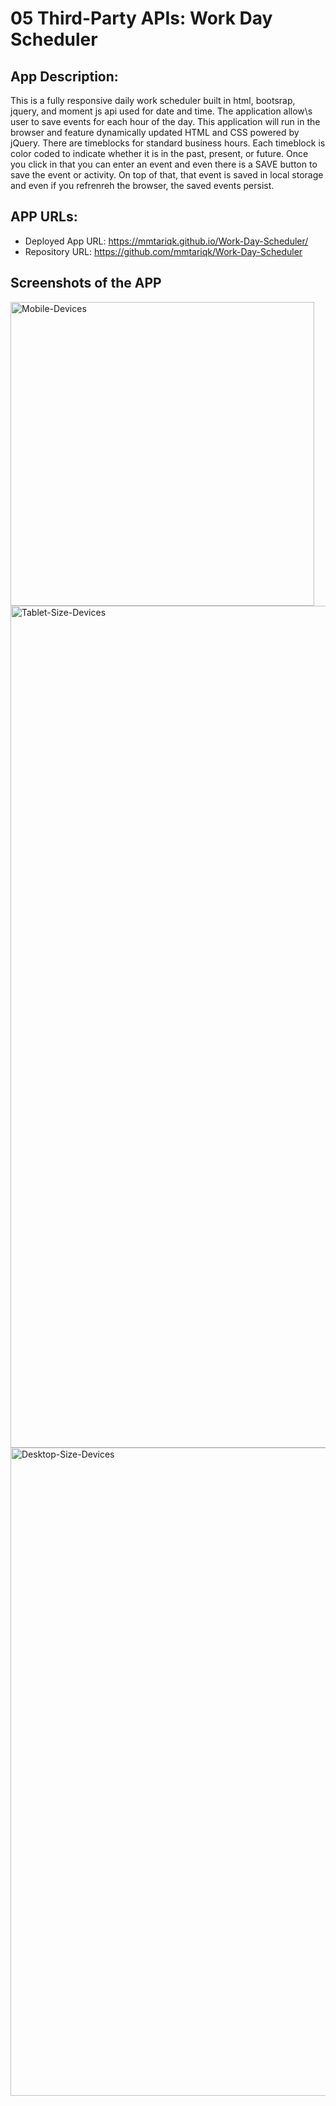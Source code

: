 # 05 Third-Party APIs: Work Day Scheduler

## App Description:

This is a fully responsive daily work scheduler built in html, bootsrap, jquery, and moment js api used for date and time. 
The application allow\s user to save events for each hour of the day. This application will run in the browser and feature dynamically updated HTML and CSS powered by jQuery. There are timeblocks for standard business hours. Each timeblock is color coded to indicate whether it is in the past, present, or future. Once you click in that you can enter an event and even there is a SAVE button to save the event or activity. On top of that, that event is saved in local storage and even if you refrenreh the browser, the saved events persist. 

## APP URLs:

* Deployed App URL: https://mmtariqk.github.io/Work-Day-Scheduler/
* Repository URL:   https://github.com/mmtariqk/Work-Day-Scheduler

## Screenshots of the APP

<img width="486" alt="Mobile-Devices" src="https://user-images.githubusercontent.com/77028806/110277630-821bb380-7f8a-11eb-875a-6b15a62e772c.png">

<img width="1347" alt="Tablet-Size-Devices" src="https://user-images.githubusercontent.com/77028806/110277662-919afc80-7f8a-11eb-8787-e86a60eb63d4.png">

<img width="1037" alt="Desktop-Size-Devices" src="https://user-images.githubusercontent.com/77028806/110277686-a1b2dc00-7f8a-11eb-9332-ef4db9853659.png">

